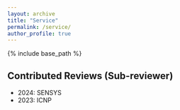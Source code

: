 ```yaml
---
layout: archive
title: "Service"
permalink: /service/
author_profile: true
---
```

{% include base_path %}

## Contributed Reviews (Sub-reviewer)
* 2024: SENSYS
* 2023: ICNP
